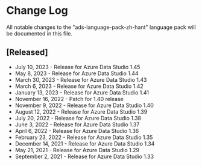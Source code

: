 # Change Log
All notable changes to the "ads-language-pack-zh-hant" language pack will be documented in this file.

## [Released]
* July 10, 2023 - Release for Azure Data Studio 1.45
* May 8, 2023 - Release for Azure Data Studio 1.44
* March 30, 2023 - Release for Azure Data Studio 1.43
* March 6, 2023 - Release for Azure Data Studio 1.42
* January 13, 2023 - Release for Azure Data Studio 1.41
* November 16, 2022 - Patch for 1.40 release
* November 9, 2022 - Release for Azure Data Studio 1.40
* August 12, 2022 - Release for Azure Data Studio 1.39
* July 20, 2022 - Release for Azure Data Studio 1.38
* June 3, 2022 - Release for Azure Data Studio 1.37
* April 6, 2022 - Release for Azure Data Studio 1.36
* February 23, 2022 - Release for Azure Data Studio 1.35
* December 14, 2021 - Release for Azure Data Studio 1.34
* May 21, 2021 - Release for Azure Data Studio 1.29
* September 2, 2021 - Release for Azure Data Studio 1.33
